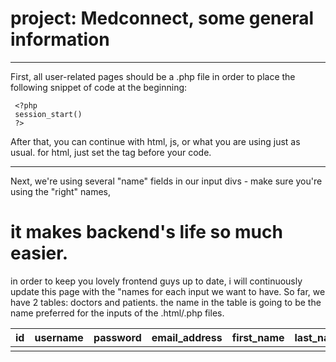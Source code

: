 # project: Medconnect, some general information
---------

First, all user-related pages should be a .php file in order to place the following snippet of code at the beginning:
 ```
  <?php 
  session_start() 
  ?>
```

After that, you can continue with html, js, or what you are using just as usual.
for html, just set the <html> tag before your code.

-------

Next, we're using several "name" fields in our input divs - make sure you're using the "right" names, 
# it makes backend's life so much easier.

in order to keep you lovely frontend guys up to date, i will continuously update this page with the "names for each input we want to have.
So far, we have 2 tables: doctors and patients. the name in the table is going to be the name preferred for the inputs of the .html/.php files.

|  id |  username | password  | email_address  | first_name  | last_name  | institution  |
|---|---|---|---|---|---|---|
|   |   |   |   |   |   |   |
